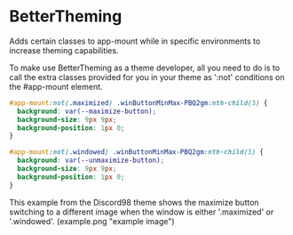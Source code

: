 # BetterTheming  
Adds certain classes to app-mount while in specific environments to increase theming capabilities.


To make use BetterTheming as a theme developer, all you need to do is to call the extra classes provided for you in your theme as ':not' conditions on the #app-mount element.
```css
#app-mount:not(.maximized) .winButtonMinMax-PBQ2gm:nth-child(3) {
  background: var(--maximize-button);
  background-size: 9px 9px;
  background-position: 1px 0;
}

#app-mount:not(.windowed) .winButtonMinMax-PBQ2gm:nth-child(3) {
  background: var(--unmaximize-button);
  background-size: 9px 9px;
  background-position: 1px 0;
}
``` 
This example from the Discord98 theme shows the maximize button switching to a different image when the window is either '.maximized' or '.windowed'.
(example.png "example image")